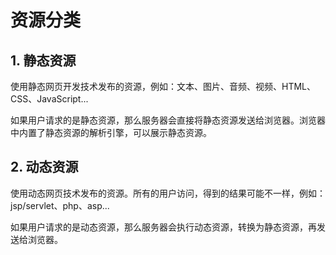 # 资源分类
## 1. 静态资源
使用静态网页开发技术发布的资源，例如：文本、图片、音频、视频、HTML、CSS、JavaScript...

如果用户请求的是静态资源，那么服务器会直接将静态资源发送给浏览器。浏览器中内置了静态资源的解析引擎，可以展示静态资源。
## 2. 动态资源
使用动态网页技术发布的资源。所有的用户访问，得到的结果可能不一样，例如：jsp/servlet、php、asp...

如果用户请求的是动态资源，那么服务器会执行动态资源，转换为静态资源，再发送给浏览器。